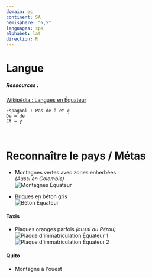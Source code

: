 ```yaml
---
domain: ec
continent: SA
hemisphere: "N,S"
languages: spa
alphabet: lat
direction: R
---
```


# Langue

##### Ressources :

[Wikipédia : Langues en Équateur](https://fr.wikipedia.org/wiki/Langues_en_%C3%89quateur)  

```
Espagnol : Pas de ã et ç
De = de
Et = y
```

<br/>

# Reconnaître le pays / Métas

- Montagnes vertes avec zones enherbées  
  *(Aussi en Colombie)*  
  ![Montagnes Équateur](/images/countries/ec/montagnes.png)

- Briques en béton gris  
  ![Béton Équateur](/images/countries/ec/beton.png)

#### Taxis
- Plaques oranges parfois *(aussi au Pérou)*  
  ![Plaque d'immatriculation Équateur 1](/images/countries/ec/plaque1.png)  
  ![Plaque d'immatriculation Équateur 2](/images/countries/ec/plaque2.png)

#### Quito
- Montagne à l'ouest

